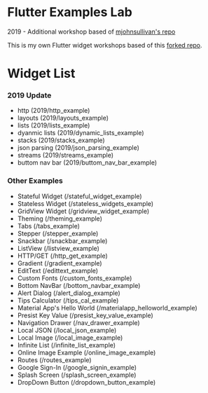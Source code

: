 # Flutter Examples Lab
2019 - Additional workshop based of [mjohnsullivan's repo](https://github.com/mjohnsullivan/flutter-by-example)

This is my own Flutter widget workshops based of this [forked repo](https://github.com/nisrulz/flutter-examples). 

# Widget List
### 2019 Update
 - http (2019/http_example)
 - layouts (2019/layouts_example)
 - lists (2019/lists_example)
 - dyanmic lists (2019/dynamic_lists_example)
 - stacks (2019/stacks_example)
 - json parsing (2019/json_parsing_example)
 - streams (2019/streams_example)
 - buttom nav bar (2019/buttom_nav_bar_example)

### Other Examples
- Stateful Widget (/stateful_widget_example)
- Stateless Widget (/stateless_widgets_example)
- GridView Widget (/gridview_widget_example)
- Theming (/theming_example)
- Tabs (/tabs_example)
- Stepper (/stepper_example)
- Snackbar (/snackbar_example)
- ListView (/listview_example)
- HTTP/GET (/http_get_example)
- Gradient (/gradient_example)
- EditText (/edittext_example)
- Custom Fonts (/custom_fonts_example)
- Bottom NavBar (/bottom_navbar_example)
- Alert Dialog (/alert_dialog_example)
- Tips Calculator (/tips_cal_example)
- Material App's Hello World (/materialapp_helloworld_example)
- Presist Key Value (/presist_key_value_example)
- Navigation Drawer (/nav_drawer_example)
- Local JSON (/local_json_example)
- Local Image (/local_image_example)
- Infinite List (/infinite_list_example)
- Online Image Example (/online_image_example)
- Routes (/routes_example)
- Google Sign-In (/google_signin_example)
- Splash Screen (/splash_screen_example)
- DropDown Button (/dropdown_button_example)